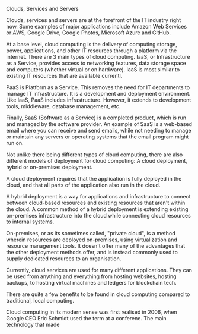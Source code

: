 Clouds, Services and Servers

Clouds, services and servers are at the forefront of the IT industry right now. Some examples of major applications include Amazon Web Services  or AWS, Google Drive, Google Photos, Microsoft Azure and GitHub.

At a base level, cloud computing is the delivery of computing storage, power, applications, and other IT resources through a platform via the internet. There are 3 main types of cloud computing. IaaS, or Infrastructure as a Service, provides access to networking features, data storage space and computers (whether virtual or on hardware). IaaS is most similar to existing IT resources that are available currentl.

PaaS is Platform as a Service. This removes the need for IT departments to manage IT infrastructure. It is a development and deployment environment. Like IaaS, PaaS includes infrastructure. However, it extends to development tools, middleware, database management, etc.

Finally, SaaS (Software as a Service) is a completed product, which is run and managed by the software provider. An example of SaaS is a web-based email where you can receive and send emails, while not needing to manage or maintain any servers or operating systems that the email program might run on.

Not unlike there being different types of cloud computing, there are also different models of deployment for cloud computing: A cloud deployment, hybrid or on-premises deployment.

A cloud deployment requires that the application is fully deployed in the cloud, and that all parts of the application also run in the cloud.

A hybrid deployment is a way for applications and infrastructure to connect between cloud-based resources and existing resources that aren't within the cloud. A common method of a hybrid deployment is extending existing on-premises infrastructure into the cloud while connecting cloud resources to internal systems.

On-premises, or as its sometimes called, "private cloud", is a method wherein resources are deployed on-premises, using virtualization and resource management tools. It doesn't offer many of the advantages that the other deployment methods offer, and is instead commonly used to supply dedicated resources to an organisation.

Currently, cloud services are used for many different applications. They can be used from anything and everything from hosting websites, hosting backups, to hosting virtual machines and ledgers for blockchain tech.

There are quite a few benefits to be found in cloud computing compared to traditional, local computing.

Cloud computing in its modern sense was first realised in 2006, when Google CEO Eric Schmidt used the term at a conferene. The main technology that made
